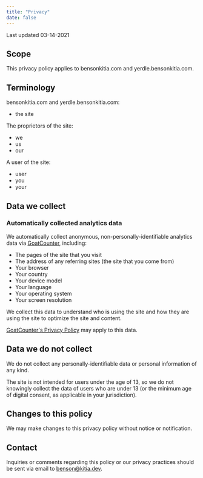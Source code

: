 ```yaml
---
title: "Privacy"
date: false
---
```


Last updated 03-14-2021

## Scope

This privacy policy applies to bensonkitia.com and yerdle.bensonkitia.com.

## Terminology

bensonkitia.com and yerdle.bensonkitia.com:

- the site

The proprietors of the site:

- we
- us
- our

A user of the site:

- user
- you
- your

## Data we collect

### Automatically collected analytics data

We automatically collect anonymous, non-personally-identifiable analytics data via [GoatCounter](https://www.goatcounter.com/), including:

- The pages of the site that you visit
- The address of any referring sites (the site that you come from)
- Your browser
- Your country
- Your device model
- Your language
- Your operating system
- Your screen resolution

We collect this data to understand who is using the site and how they are using the site to optimize the site and content.

[GoatCounter's Privacy Policy](https://www.goatcounter.com/help/privacy) may apply to this data.

## Data we do not collect

We do not collect any personally-identifiable data or personal information of any kind.

The site is not intended for users under the age of 13, so we do not knowingly collect the data of users who are under 13 (or the minimum age of digital consent, as applicable in your jurisdiction).

## Changes to this policy

We may make changes to this privacy policy without notice or notification.

## Contact

Inquiries or comments regarding this policy or our privacy practices should be sent via email to benson@kitia.dev.
